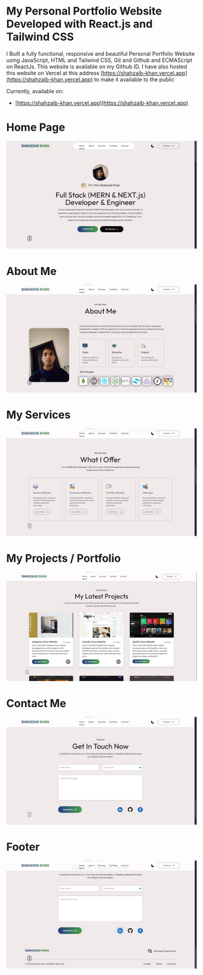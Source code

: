 # My Personal Portfolio Website Developed with React.js and Tailwind CSS

I Built a fully functional, responsive and beautiful Personal Portfolio Website using JavaScript, HTML and Tailwind CSS, Git and 
Github and ECMAScript on ReactJs. This website is available on my Github ID. I have also hosted 
this website on Vercel at this address [https://shahzaib-khan.vercel.app](https://shahzaib-khan.vercel.app) to make it 
available to the public

Currently, available on:

- [https://shahzaib-khan.vercel.app](https://shahzaib-khan.vercel.app)

# Home Page
![HOME PAGE](src/assets/p1.jpg)
# About Me 
![About Me](src/assets/p2.jpg)
# My Services
![My Services](src/assets/p3.jpg)
# My Projects / Portfolio
![My Projects](src/assets/p8.jpg)
# Contact Me
![Contact Me](src/assets/p5.jpg)
# Footer
![Footer](src/assets/p6.jpg)

